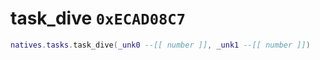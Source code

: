 # task_dive `0xECAD08C7`

```lua
natives.tasks.task_dive(_unk0 --[[ number ]], _unk1 --[[ number ]])
```